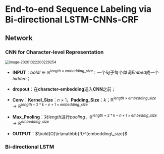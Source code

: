 # End-to-end Sequence Labeling via Bi-directional LSTM-CNNs-CRF

## Network

### CNN for Character-level Representation



<img src="D:\NLP\NLP\BiLSTM-CNNs-CRF\md_pic\CNN.png" alt="image-20201022200229254" style="zoom:80%;" />

* **INPUT**：$bold{I}\in\mathbb{R}^{length\times embedding\_size}$：一个句子每个单词*Embed*成一个*hidden*；

* **dropout**：在**character-embedding**送入**CNN**之前；
* **Conv**：**Kernel_Size**：$n\times1$，**Padding_Size**：$k$；$\mathbb{R}^{length\times embedding\_size}\to \mathbb{R}^{length+2*k-n+1\times embedding\_size}$
* **Max_Pooling**：对*length*进行*pooling*，$\mathbb{R}^{length+2*k-n+1\times embeddig\_size}\to \mathbb{R}^{embedding\_size}$
* **OUTPUT**：$\bold{O}\in\mathbb{R}^{embedding\_size}$



### Bi-directional LSTM


